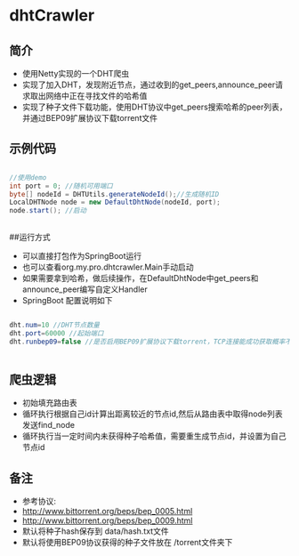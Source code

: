 # dhtCrawler

## 简介
* 使用Netty实现的一个DHT爬虫
* 实现了加入DHT，发现附近节点，通过收到的get_peers,announce_peer请求取出网络中正在寻找文件的哈希值
* 实现了种子文件下载功能，使用DHT协议中get_peers搜索哈希的peer列表，并通过BEP09扩展协议下载torrent文件

## 示例代码
```java

//使用demo
int port = 0; //随机可用端口
byte[] nodeId = DHTUtils.generateNodeId();//生成随机ID
LocalDHTNode node = new DefaultDhtNode(nodeId, port);
node.start(); //启动
			
```
##运行方式

* 可以直接打包作为SpringBoot运行
* 也可以查看org.my.pro.dhtcrawler.Main手动启动
* 如果需要拿到哈希，做后续操作，在DefaultDhtNode中get_peers和announce_peer编写自定义Handler
* SpringBoot 配置说明如下

```java

dht.num=10 //DHT节点数量
dht.port=60000 //起始端口
dht.runbep09=false //是否启用BEP09扩展协议下载torrent，TCP连接能成功获取概率不大
	
```

## 爬虫逻辑

* 初始填充路由表
* 循环执行根据自己id计算出距离较近的节点id,然后从路由表中取得node列表发送find_node
* 循环执行当一定时间内未获得种子哈希值，需要重生成节点id，并设置为自己节点id


## 备注

* 参考协议: 
* http://www.bittorrent.org/beps/bep_0005.html
* http://www.bittorrent.org/beps/bep_0009.html
* 默认将种子hash保存到 data/hash.txt文件
* 默认将使用BEP09协议获得的种子文件放在 /torrent文件夹下

